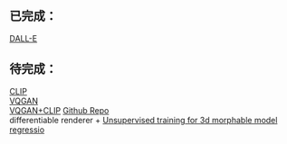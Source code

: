 ## 已完成：
[DALL-E](https://github.com/Rui-ZHAO-ipc/PaperRead/blob/main/Transformer/DALL%C2%B7E.md)

## 待完成：
[CLIP](https://openai.com/blog/clip/)  
[VQGAN](https://compvis.github.io/taming-transformers/)  
[VQGAN+CLIP](https://medium.com/nightcafe-creator/vqgan-clip-tutorial-a411402cf3ad)  [Github Repo](https://github.com/nerdyrodent/VQGAN-CLIP)  
differentiable renderer + [Unsupervised training for 3d morphable model regressio](https://arxiv.org/pdf/1806.06098.pdf)
